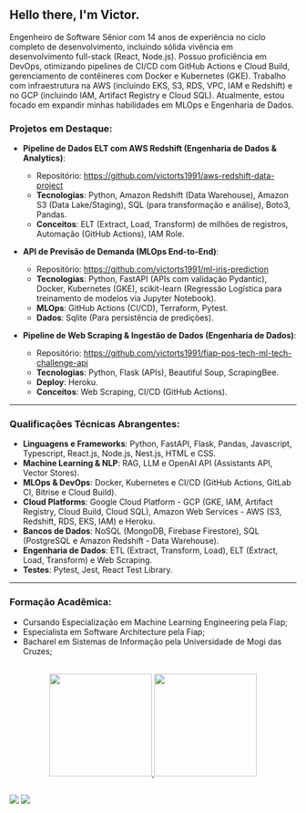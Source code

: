 ## Hello there, I'm Victor.

Engenheiro de Software Sênior com 14 anos de experiência no ciclo completo de desenvolvimento, incluindo sólida vivência em desenvolvimento full-stack (React, Node.js). Possuo proficiência em DevOps, otimizando pipelines de CI/CD com GitHub Actions e Cloud Build, gerenciamento de contêineres com Docker e Kubernetes (GKE). Trabalho com infraestrutura na AWS (incluindo EKS, S3, RDS, VPC, IAM e Redshift) e no GCP (incluindo IAM, Artifact Registry e Cloud SQL). Atualmente, estou focado em expandir minhas habilidades em MLOps e Engenharia de Dados.


### Projetos em Destaque:

-    **Pipeline de Dados ELT com AWS Redshift (Engenharia de Dados & Analytics)**:
     -   Repositório: https://github.com/victorts1991/aws-redshift-data-project
     - **Tecnologias**: Python, Amazon Redshift (Data Warehouse), Amazon S3 (Data Lake/Staging), SQL (para transformação e análise), Boto3, Pandas.
     - **Conceitos**: ELT (Extract, Load, Transform) de milhões de registros, Automação (GitHub Actions), IAM Role.

-   **API de Previsão de Demanda (MLOps End-to-End)**:
    -   Repositório: https://github.com/victorts1991/ml-iris-prediction
    - **Tecnologias**: Python, FastAPI (APIs com validação Pydantic), Docker, Kubernetes (GKE), scikit-learn (Regressão Logística para treinamento de modelos via Jupyter Notebook).
    - **MLOps**: GitHub Actions (CI/CD), Terraform, Pytest.
    - **Dados**: Sqlite (Para persistência de predições).

-   **Pipeline de Web Scraping & Ingestão de Dados (Engenharia de Dados)**:
    -   Repositório: https://github.com/victorts1991/fiap-pos-tech-ml-tech-challenge-api
    -   **Tecnologias**: Python, Flask (APIs), Beautiful Soup, ScrapingBee.
    -   **Deploy**: Heroku.
    -   **Conceitos**: Web Scraping, CI/CD (GitHub Actions).

--------------------------------

### Qualificações Técnicas Abrangentes:

-   **Linguagens e Frameworks**: Python, FastAPI, Flask, Pandas, Javascript, Typescript, React.js, Node.js, Nest.js, HTML e CSS.
-   **Machine Learning & NLP**: RAG, LLM e OpenAI API (Assistants API, Vector Stores).
-   **MLOps & DevOps**: Docker, Kubernetes e CI/CD (GitHub Actions, GitLab CI, Bitrise e Cloud Build).
-   **Cloud Platforms**: Google Cloud Platform - GCP (GKE, IAM, Artifact Registry, Cloud Build, Cloud SQL), Amazon Web Services - AWS (S3, Redshift, RDS, EKS, IAM) e Heroku.
-   **Bancos de Dados**: NoSQL (MongoDB, Firebase Firestore), SQL (PostgreSQL e Amazon Redshift - Data Warehouse).
-   **Engenharia de Dados**: ETL (Extract, Transform, Load), ELT (Extract, Load, Transform) e Web Scraping.
-   **Testes**: Pytest, Jest, React Test Library.

--------------------------------

### Formação Acadêmica:

- Cursando Especialização em Machine Learning Engineering pela Fiap;
- Especialista em Software Architecture pela Fiap;
- Bacharel em Sistemas de Informação pela Universidade de Mogi das Cruzes;

<br/>

<div align="center">
  <a href="https://github.com/victorts1991">
  <img height="180em" src="https://github-readme-stats.vercel.app/api?username=victorts1991&show_icons=true&theme=dracula&include_all_commits=true&count_private=true"/>
  <img height="180em" src="https://github-readme-stats.vercel.app/api/top-langs/?username=victorts1991&layout=compact&langs_count=7&theme=dracula"/>
</div>
  
   ##
  
<div> 
  <a href = "mailto:victorts1991@gmail.com"><img src="https://img.shields.io/badge/-Gmail-%23333?style=for-the-badge&logo=gmail&logoColor=white" target="_blank"></a>
  <a href="https://www.linkedin.com/in/victor-toupitzen-specian" target="_blank"><img src="https://img.shields.io/badge/-LinkedIn-%230077B5?style=for-the-badge&logo=linkedin&logoColor=white" target="_blank"></a>  
</div>
